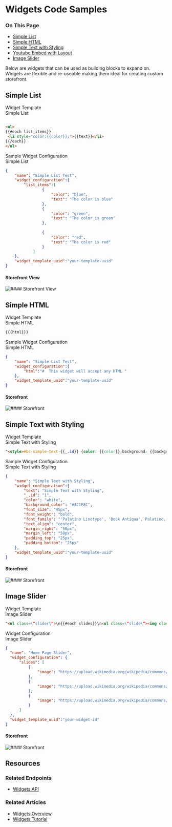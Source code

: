 # Widgets Code Samples
<div class="otp" id="no-index">
	<h3> On This Page </h3>
	<ul>
        <li><a href="#widget-code-sample_simple-list">Simple List</a></li>
        <li><a href="#widget-code-sample_simple-html">Simple HTML</a></li>
        <li><a href="#widget-code-sample_simple-text-styling">Simple Text with Styling</a></li>
        <li><a href="#widget-code-sample_you-tube-embed">Youtube Embed with Layout</a></li>
        <li><a href="#widget-code-sample_image-slider">Image Slider</a></li>
	</ul>
</div>

Below are widgets that can be used as building blocks to expand on. Widgets are flexible and re-useable making them ideal for creating custom storefront. 



## Simple List

<div class="HubBlock-header">
    <div class="HubBlock-header-title flex items-center">
        <div class="HubBlock-header-name">Widget Template</div>
    </div><div class="HubBlock-header-subtitle">Simple List</div>
</div>

<!--
title: "Widget Template"
subtitle: "Simple List"
lineNumbers: true
-->

```html

<ul>
{{#each list_items}}
 <li style="color:{{color}};">{{text}}</li>
{{/each}}
</ul>

```

<div class="HubBlock-header">
    <div class="HubBlock-header-title flex items-center">
        <div class="HubBlock-header-name">Sample Widget Configuration</div>
    </div><div class="HubBlock-header-subtitle">Simple List</div>
</div>

<!--
title: "Sample Widget Configuration"
subtitle: "Simple List"
lineNumbers: true
-->

```json
{
	"name": "Simple List Test",
	"widget_configuration":{
		"list_items":[
				{
					"color": "blue",
					"text": "The color is blue"
				},
				{
					"color": "green",
					"text": "The color is green"
				},
				
				{
					"color": "red",
					"text": "The color is red"
				}
			]
	},
	"widget_template_uuid":"your-template-uuid"
}
```

<!--
    title: #### Storefront View

    data: //s3.amazonaws.com/user-content.stoplight.io/6012/1551901776600
-->

#### Storefront View
![#### Storefront View
](//s3.amazonaws.com/user-content.stoplight.io/6012/1551901776600 "#### Storefront View
")





## Simple HTML

<div class="HubBlock-header">
    <div class="HubBlock-header-title flex items-center">
        <div class="HubBlock-header-name">Widget Template</div>
    </div><div class="HubBlock-header-subtitle">Simple HTML</div>
</div>

<!--
title: "Widget Template"
subtitle: "Simple HTML"
lineNumbers: true
-->

```html
{{{html}}}
```

<div class="HubBlock-header">
    <div class="HubBlock-header-title flex items-center">
        <div class="HubBlock-header-name">Sample Widget Configuration</div>
    </div><div class="HubBlock-header-subtitle">Simple HTML</div>
</div>

<!--
title: "Sample Widget Configuration"
subtitle: "Simple HTML"
lineNumbers: true
-->

```json
{
	"name": "Simple List Test",
	"widget_configuration":{
		"html":"#  This widget will accept any HTML "
	},
	"widget_template_uuid":"your-template-uuid"
}
```

<!--
    title: #### Storefront

    data: //s3.amazonaws.com/user-content.stoplight.io/6012/1551901919454
-->

#### Storefront
![#### Storefront
](//s3.amazonaws.com/user-content.stoplight.io/6012/1551901919454 "#### Storefront
")





## Simple Text with Styling

<div class="HubBlock-header">
    <div class="HubBlock-header-title flex items-center">
        <div class="HubBlock-header-name">Widget Template</div>
    </div><div class="HubBlock-header-subtitle">Simple Text with Styling</div>
</div>

<!--
title: "Widget Template"
subtitle: "Simple Text with Styling"
lineNumbers: true
-->

```html
"<style>#bc-simple-text-{{_.id}} {color: {{color}};background: {{background_color}};font-size: {{font_size}};font-style: {{font_style}};font-weight: {{font_weight}};font-family: {{font_family}};text-align: {{text_align}};margin-top: {{margin_top}};margin-bottom: {{margin_bottom}};margin-left: {{margin_left}};margin-right: {{margin_right}};padding-top: {{padding_top}};padding-bottom: {{padding_bottom}};padding-left: {{padding_left}};padding-right: {{padding_right}};}</style><p id='bc-simple-text-{{_.id}}'>{{text}}</p>"
```

<div class="HubBlock-header">
    <div class="HubBlock-header-title flex items-center">
        <div class="HubBlock-header-name">Sample Widget Configuration</div>
    </div><div class="HubBlock-header-subtitle">Simple Text with Styling</div>
</div>

<!--
title: "Sample Widget Configuration"
subtitle: "Simple Text with Styling"
lineNumbers: true
-->

```json
{
	"name": "Simple Text with Styling",
	"widget_configuration":{
		"text": "Simple Text with Styling",
		"_.id": "1",
		"color": "white",
		"background_color": "#3C1F8C",
		"font_size": "45px",
		"font_weight": "bold",
		"font_family": "'Palatino Linotype', 'Book Antiqua', Palatino, serif",
		"text_align": "center",
		"margin_right": "50px",
		"margin_left": "50px",
		"padding_top": "25px",
		"padding_bottom": "25px"
	},
	"widget_template_uuid":"your-template-uuid"
}
```

<!--
    title: #### Storefront

    data: //s3.amazonaws.com/user-content.stoplight.io/6012/1551902366345
-->

#### Storefront
![#### Storefront
](//s3.amazonaws.com/user-content.stoplight.io/6012/1551902366345 "#### Storefront
")





## Image Slider

<div class="HubBlock-header">
    <div class="HubBlock-header-title flex items-center">
        <div class="HubBlock-header-name">Widget Template</div>
    </div><div class="HubBlock-header-subtitle">Image Slider</div>
</div>

<!--
title: "Widget Template"
subtitle: "Image Slider"
lineNumbers: true
-->

```html
"<ul class=\"slider\">\n{{#each slides}}\n<ul class=\"slide\"><img class=\"mySlides\" src=\"{{image}}\"/></ul>\n{{/each}}\n</ul>\n<script>\nvar slideIndex = 0;\ncarousel();\nfunction carousel() {\nvar i;\nvar x = document.getElementsByClassName(\"mySlides\");\nfor (i = 0; i < x.length; i++) {\nx[i].style.display = \"none\"; \n}\nslideIndex++;\nif (slideIndex > x.length) {slideIndex = 1} \nx[slideIndex-1].style.display = \"block\"; \nsetTimeout(carousel, 4000); // Change image every 4 seconds\n}\n</script>"
```

<div class="HubBlock-header">
    <div class="HubBlock-header-title flex items-center">
        <div class="HubBlock-header-name">Widget Configuration</div>
    </div><div class="HubBlock-header-subtitle">Image Slider</div>
</div>

<!--
title: "Widget Configuration"
subtitle: "Image Slider"
lineNumbers: true
-->

```json
{
  "name": "Home Page Slider",
  "widget_configuration": {
      "slides": [
          {
              "image": "https://upload.wikimedia.org/wikipedia/commons/3/3f/Puppy_French_Bulldog.jpg"
          },
          {
              "image": "https://upload.wikimedia.org/wikipedia/commons/c/c1/2009-04-21_APBT_pup_on_deck.jpg"
          },
          {
              "image": "https://upload.wikimedia.org/wikipedia/commons/e/e7/Beagle_puppy_Cadet.jpg"
          }
      ]
  },
  "widget_template_uuid":"your-widget-id"
}
```

<!--
    title: #### Storefront

    data: //s3.amazonaws.com/user-content.stoplight.io/6012/1551906683783
-->

#### Storefront
![#### Storefront
](//s3.amazonaws.com/user-content.stoplight.io/6012/1551906683783 "#### Storefront
")



## Resources

### Related Endpoints
* [Widgets API](/api-reference/storefront/widgets-api)

### Related Articles
* [Widgets Overview](/api-docs/storefront/widgets/widgets-overview)
* [Widgets Tutorial](/api-docs/storefront/widgets/widgets-tutorial)

